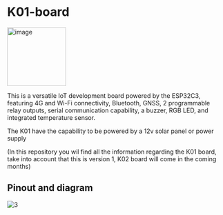 # K01-board

<img width="136" alt="image" src="https://github.com/ShlomoKalach/K01-board/assets/111685576/f6fbe7c4-b4d4-4d5d-bec4-39eff7359ebe">


This is a versatile IoT development board powered by the ESP32C3, featuring 4G and Wi-Fi connectivity, Bluetooth, GNSS, 2 programmable relay outputs, serial communication capability, a buzzer, RGB LED, and integrated temperature sensor.

The K01 have the capability to be powered by a 12v solar panel or power supply

(In this repository you wil find all the information regarding the K01 board, take into account that this is version 1, K02 board will come in the coming months) 

## Pinout and diagram

![3](https://github.com/ShlomoKalach/K01-board/assets/111685576/418a8aeb-b79b-40b7-88bd-226e4fd25693)

